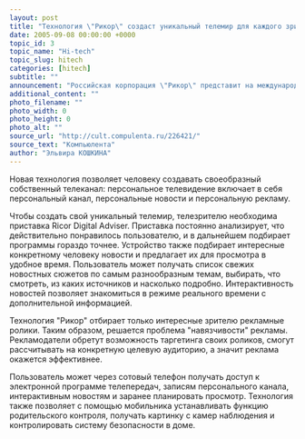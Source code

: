 ```yaml
---
layout: post
title: "Технология \"Рикор\" создаст уникальный телемир для каждого зрителя"
date: 2005-09-08 00:00:00 +0000
topic_id: 3
topic_name: "Hi-tech"
topic_slug: hitech
categories: [hitech]
subtitle: ""
announcement: "Российская корпорация \"Рикор\" представит на международной выставке IBC (International Broadcasting Convention), которая пройдет в Амстердаме с 8 по 13 сентября, технологию персонального телевидения. Целью внедрения технологии компания видит создание комфортной информационно-развлекательной среды для каждого телезрителя"
additional_content: ""
photo_filename: ""
photo_width: 0
photo_height: 0
photo_alt: ""
source_url: "http://cult.compulenta.ru/226421/"
source_text: "Компьюлента"
author: "Эльвира КОШКИНА"
---
```

Новая технология позволяет человеку создавать своеобразный собственный телеканал: персональное телевидение включает в себя персональный канал, персональные новости и персональную рекламу.

Чтобы создать свой уникальный телемир, телезрителю необходима приставка Ricor Digital Adviser. Приставка постоянно анализирует, что действительно понравилось пользователю, и в дальнейшем подбирает программы гораздо точнее. Устройство также подбирает интересные конкретному человеку новости и предлагает их для просмотра в удобное время. Пользователь может получать список свежих новостных сюжетов по самым разнообразным темам, выбирать, что смотреть, из каких источников и насколько подробно. Интерактивность новостей позволяет знакомиться в режиме реального времени с дополнительной информацией.

Технология "Рикор" отбирает только интересные зрителю рекламные ролики. Таким образом, решается проблема "навязчивости" рекламы. Рекламодатели обретут возможность таргетинга своих роликов, смогут рассчитывать на конкретную целевую аудиторию, а значит реклама окажется эффективнее.

Пользователь может через сотовый телефон получать доступ к электронной программе телепередач, записям персонального канала, интерактивным новостям и заранее планировать просмотр. Технология также позволяет с помощью мобильника устанавливать функцию родительского контроля, получать картинку с камер наблюдения и контролировать систему безопасности в доме.
